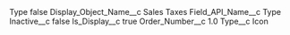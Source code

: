 <?xml version="1.0" encoding="UTF-8"?>
<CustomMetadata xmlns="http://soap.sforce.com/2006/04/metadata" xmlns:xsi="http://www.w3.org/2001/XMLSchema-instance" xmlns:xsd="http://www.w3.org/2001/XMLSchema">
    <label>Type</label>
    <protected>false</protected>
    <values>
        <field>Display_Object_Name__c</field>
        <value xsi:type="xsd:string">Sales Taxes</value>
    </values>
    <values>
        <field>Field_API_Name__c</field>
        <value xsi:type="xsd:string">Type</value>
    </values>
    <values>
        <field>Inactive__c</field>
        <value xsi:type="xsd:boolean">false</value>
    </values>
    <values>
        <field>Is_Display__c</field>
        <value xsi:type="xsd:boolean">true</value>
    </values>
    <values>
        <field>Order_Number__c</field>
        <value xsi:type="xsd:double">1.0</value>
    </values>
    <values>
        <field>Type__c</field>
        <value xsi:type="xsd:string">Icon</value>
    </values>
</CustomMetadata>
